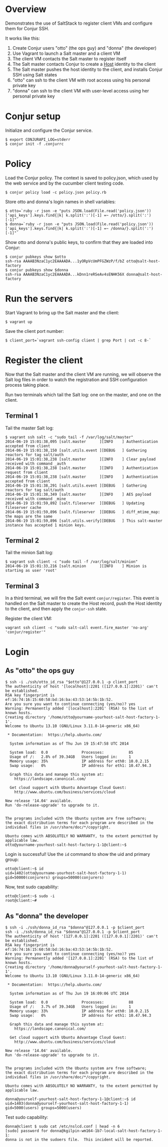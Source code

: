 # Overview

Demonstrates the use of SaltStack to register client VMs and configure them for Conjur SSH.

It works like this:

1. Create Conjur users "otto" (the ops guy) and "donna" (the developer)
1. Use Vagrant to launch a Salt master and a client VM
1. The client VM contacts the Salt master to register itself
1. The Salt master contacts Conjur to create a [Host](http://developer.conjur.net/reference/services/directory/host) identity to the client
1. The Salt master pushes the host identity to the client, and installs Conjur SSH using Salt states
1. "otto" can ssh to the client VM with root access using his personal private key
1. "donna" can ssh to the client VM with user-level access using her personal private key

# Conjur setup

Initialize and configure the Conjur service.

```
$ export CONJURAPI_LOG=stderr
$ conjur init -f .conjurrc
```

# Policy

Load the Conjur policy. The context is saved to policy.json, which used by the web service and by the 
cucumber client testing code.

```
$ conjur policy load -c policy.json policy.rb
```

Store otto and donna's login names in shell variables:

```
$ otto=`ruby -r json -e "puts JSON.load(File.read('policy.json'))['api_keys'].keys.find{|k| k.split(':')[-1] =~ /otto/}.split(':')[-1]"`
$ donna=`ruby -r json -e "puts JSON.load(File.read('policy.json'))['api_keys'].keys.find{|k| k.split(':')[-1] =~ /donna/}.split(':')[-1]"`
```

Show otto and donna's public keys, to confirm that they are loaded into Conjur:

```
$ conjur pubkeys show $otto
ssh-rsa AAAAB3NzaC1yc2EAAAADA...1yORpVcUmPFGZWzP/f/bZ otto@salt-host-factory
$ conjur pubkeys show $donna
ssh-rsa AAAAB3NzaC1yc2EAAAADA...kDnn1reRSeAv4sENHK56X donna@salt-host-factory
```

# Run the servers

Start Vagrant to bring up the Salt master and the client:

```
$ vagrant up
```

Save the client port number:

```
$ client_port=`vagrant ssh-config client | grep Port | cut -c 8-`
```

# Register the client

Now that the Salt master and the client VM are running, we will observe the Salt log files
in order to watch the registration and SSH configuration process taking place.

Run two terminals which tail the Salt log: one on the master, and one on the client.

## Terminal 1

Tail the master Salt log:

```
$ vagrant ssh salt -c "sudo tail -f /var/log/salt/master"
2014-06-19 15:01:38,095 [salt.master      ][INFO    ] Authentication accepted from client
2014-06-19 15:01:38,150 [salt.utils.event ][DEBUG   ] Gathering reactors for tag salt/auth
2014-06-19 15:01:38,238 [salt.master      ][INFO    ] Clear payload received with command _auth
2014-06-19 15:01:38,238 [salt.master      ][INFO    ] Authentication request from client
2014-06-19 15:01:38,238 [salt.master      ][INFO    ] Authentication accepted from client
2014-06-19 15:01:38,291 [salt.utils.event ][DEBUG   ] Gathering reactors for tag salt/auth
2014-06-19 15:01:38,349 [salt.master      ][INFO    ] AES payload received with command _mine
2014-06-19 15:01:59,892 [salt.fileserver  ][DEBUG   ] Updating fileserver cache
2014-06-19 15:01:59,896 [salt.fileserver  ][DEBUG   ] diff_mtime_map: the maps are the same
2014-06-19 15:01:59,896 [salt.utils.verify][DEBUG   ] This salt-master instance has accepted 1 minion keys.
```

## Terminal 2

Tail the minion Salt log:

```
$ vagrant ssh client -c "sudo tail -f /var/log/salt/minion"
2014-06-19 15:01:33,216 [salt.minion      ][INFO    ] Minion is starting as user 'root'
```

## Terminal 3

In a third terminal, we will fire the Salt event `conjur/register`. This event is handled on the Salt master
to create the Host record, push the Host identity to the client, and then apply the `conjur-ssh` state.

Register the client VM:

```
vagrant ssh client -c "sudo salt-call event.fire_master 'no-arg' 'conjur/register'"
```

# Login


## As "otto" the ops guy

```
$ ssh -i ./ssh/otto_id_rsa "$otto"@127.0.0.1 -p client_port
The authenticity of host '[localhost]:2201 ([127.0.0.1]:2201)' can't be established.
RSA key fingerprint is ef:16:74:16:15:60:58:bd:16:ba:43:53:14:5b:1b:52.
Are you sure you want to continue connecting (yes/no)? yes
Warning: Permanently added '[localhost]:2201' (RSA) to the list of known hosts.
Creating directory '/home/otto@yourname-yourhost-salt-host-factory-1-1'.
Welcome to Ubuntu 13.10 (GNU/Linux 3.11.0-14-generic x86_64)

 * Documentation:  https://help.ubuntu.com/

  System information as of Thu Jun 19 15:47:58 UTC 2014

  System load:  0.0               Processes:           85
  Usage of /:   2.8% of 39.34GB   Users logged in:     1
  Memory usage: 35%               IP address for eth0: 10.0.2.15
  Swap usage:   0%                IP address for eth1: 10.47.94.3

  Graph this data and manage this system at:
    https://landscape.canonical.com/

  Get cloud support with Ubuntu Advantage Cloud Guest:
    http://www.ubuntu.com/business/services/cloud

New release '14.04' available.
Run 'do-release-upgrade' to upgrade to it.


The programs included with the Ubuntu system are free software;
the exact distribution terms for each program are described in the
individual files in /usr/share/doc/*/copyright.

Ubuntu comes with ABSOLUTELY NO WARRANTY, to the extent permitted by
applicable law.
otto@yourname-yourhost-salt-host-factory-1-1@client:~$
```

Login is successful! Use the `id` command to show the uid and primary group:

```
otto@client:~$ id
uid=1402(otto@yourname-yourhost-salt-host-factory-1-1) gid=50000(conjurers) groups=50000(conjurers)
```

Now, test sudo capability:

```
otto@client:~$ sudo -i
root@client:~# 
```

## As "donna" the developer

```
$ ssh -i ./ssh/donna_id_rsa "$donna"@127.0.0.1 -p $client_port
ssh -i ./ssh/donna_id_rsa "$donna"@127.0.0.1 -p $client_port
The authenticity of host '[127.0.0.1]:2201 ([127.0.0.1]:2201)' can't be established.
RSA key fingerprint is ef:16:74:16:15:60:58:bd:16:ba:43:53:14:5b:1b:52.
Are you sure you want to continue connecting (yes/no)? yes
Warning: Permanently added '[127.0.0.1]:2201' (RSA) to the list of known hosts.
Creating directory '/home/donna@yourself-yourhost-salt-host-factory-1-1'.
Welcome to Ubuntu 13.10 (GNU/Linux 3.11.0-14-generic x86_64)

 * Documentation:  https://help.ubuntu.com/

  System information as of Thu Jun 19 16:09:06 UTC 2014

  System load:  0.0               Processes:           88
  Usage of /:   3.7% of 39.34GB   Users logged in:     1
  Memory usage: 33%               IP address for eth0: 10.0.2.15
  Swap usage:   0%                IP address for eth1: 10.47.94.3

  Graph this data and manage this system at:
    https://landscape.canonical.com/

  Get cloud support with Ubuntu Advantage Cloud Guest:
    http://www.ubuntu.com/business/services/cloud

New release '14.04' available.
Run 'do-release-upgrade' to upgrade to it.


The programs included with the Ubuntu system are free software;
the exact distribution terms for each program are described in the
individual files in /usr/share/doc/*/copyright.

Ubuntu comes with ABSOLUTELY NO WARRANTY, to the extent permitted by
applicable law.

donna@yourself-yourhost-salt-host-factory-1-1@client:~$ id
uid=1403(donna@yourself-yourhost-salt-host-factory-1-1) gid=5000(users) groups=5000(users)
```

Test sudo capability:

```
donna@client $ sudo cat /etc/nslcd.conf | head -n 6
[sudo] password for donna@kgilpin-wm164-1b7-local-salt-host-factory-1-1: 
donna is not in the sudoers file.  This incident will be reported.
```
